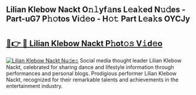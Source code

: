 ## Lilian Klebow Nackt O𝚗𝚕yf𝚊ns L𝚎a𝚔ed N𝚞𝚍es - Part-uG7 P𝚑𝚘tos Vi𝚍𝚎o - H𝚘𝚝 Part L𝚎a𝚔s OYCJy

# <h2><a href="http://kf0kz9r.oniu.top/?m=Lilian+Klebow+Nackt">🔗👉 🔴 Lilian Klebow Nackt P𝚑ot𝚘𝚜 V𝚒d𝚎o</a></h2>

[![Lilian Klebow Nackt Nu𝚍e𝚜](https://i.imgur.com/0qMVB7G.gif)](http://kf0kz9r.oniu.top/?m=Lilian+Klebow+Nackt)
Social media thought leader Lilian Klebow Nackt, celebrated for sharing dance and lifestyle information through performances and personal blogs. Prodigious performer Lilian Klebow Nackt, recognized for their remarkable talents and achievements in the entertainment industry.  
